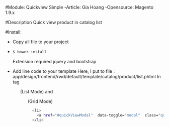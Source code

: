 #Module: Quickview Simple
-Article: Gia Hoang
-Opensource: Magento 1.9.x

#Description
Quick view product in catalog list

#Install:
- Copy all file to your project

- ```sh
  $ bower install
  ```
    Extension required jquery and bootstrap

- Add line code to your template
    Here, I put to file : app/design/frontend/rwd/default/template/catalog/product/list.phtml
    In tag <ul class="add-to-links">(List Mode) and <ul class="add-to-links">(Grid Mode)
    ```sh
      <li>
        <a href="#quickViewModal"  data-toggle="modal"  class="quick-view-link" data-url="<?php echo Mage::getBaseUrl(), 'quickview/quickview/view/id/', $_product->getId() ?>/"><?php echo $this->__('Quick View') ?></a>
      </li>
    ```